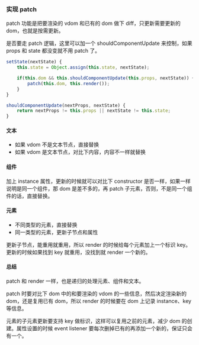 ### 实现 patch

patch 功能是把要渲染的 vdom 和已有的 dom 做下 diff，只更新需要更新的 dom，也就是按需更新。

是否要走 patch 逻辑，这里可以加一个 shouldComponentUpdate 来控制，如果 props 和 state 都没变就不用 patch 了。

```js
setState(nextState) {
    this.state = Object.assign(this.state, nextState);

    if(this.dom && this.shouldComponentUpdate(this.props, nextState)) {
        patch(this.dom, this.render());
    }
}

shouldComponentUpdate(nextProps, nextState) {
    return nextProps != this.props || nextState != this.state;
}
```

#### 文本

- 如果 vdom 不是文本节点，直接替换
- 如果 vdom 是文本节点，对比下内容，内容不一样就替换

#### 组件

加上 instance 属性，更新的时候就可以对比下 constructor 是否一样，如果一样说明是同一个组件，那 dom 是差不多的，再 patch 子元素，否则，不是同一个组件的话，直接替换。

#### 元素

- 不同类型的元素，直接替换
- 同一类型的元素，更新子节点和属性

更新子节点，能重用就重用，所以 render 的时候给每个元素加上一个标识 key。更新的时候如果找到 key 就重用，没找到就 render 一个新的。

#### 总结

patch 和 render 一样，也是递归的处理元素、组件和文本。

patch 时要对比下 dom 中的和要渲染的 vdom 的一些信息，然后决定渲染新的 dom，还是复用已有 dom，所以 render 的时候要在 dom 上记录 instance、key 等信息。

元素的子元素更新要支持 key 做标识，这样可以复用之前的元素，减少 dom 的创建。属性设置的时候 event listener 要每次删掉已有的再添加一个新的，保证只会有一个。
